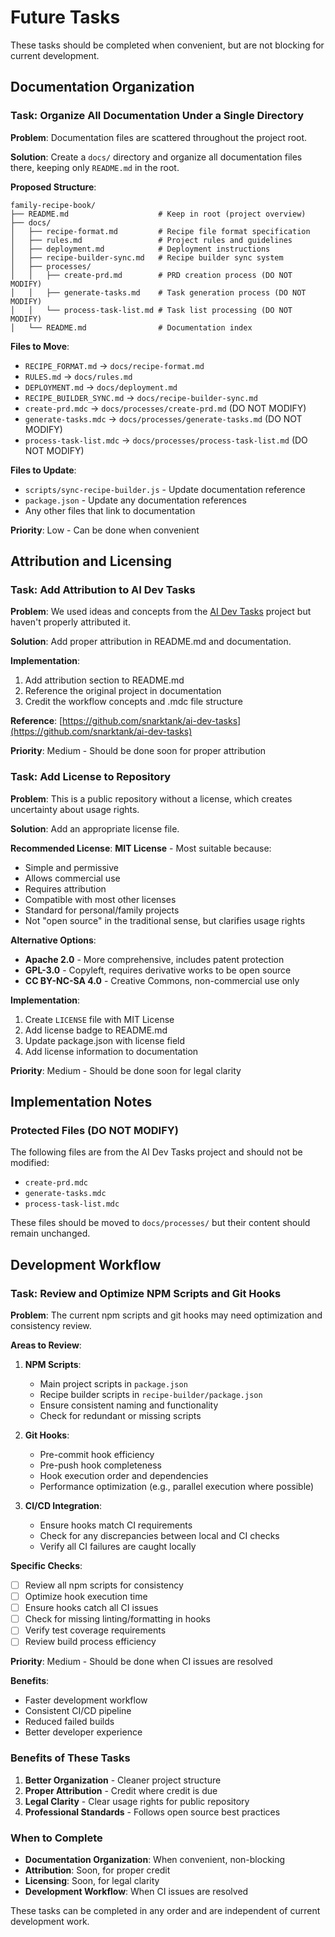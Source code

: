 # Future Tasks

These tasks should be completed when convenient, but are not blocking for current development.

## Documentation Organization

### Task: Organize All Documentation Under a Single Directory

**Problem**: Documentation files are scattered throughout the project root.

**Solution**: Create a `docs/` directory and organize all documentation files there, keeping only `README.md` in the root.

**Proposed Structure**:

```
family-recipe-book/
├── README.md                    # Keep in root (project overview)
├── docs/
│   ├── recipe-format.md         # Recipe file format specification
│   ├── rules.md                 # Project rules and guidelines
│   ├── deployment.md            # Deployment instructions
│   ├── recipe-builder-sync.md   # Recipe builder sync system
│   ├── processes/
│   │   ├── create-prd.md        # PRD creation process (DO NOT MODIFY)
│   │   ├── generate-tasks.md    # Task generation process (DO NOT MODIFY)
│   │   └── process-task-list.md # Task list processing (DO NOT MODIFY)
│   └── README.md                # Documentation index
```

**Files to Move**:

- `RECIPE_FORMAT.md` → `docs/recipe-format.md`
- `RULES.md` → `docs/rules.md`
- `DEPLOYMENT.md` → `docs/deployment.md`
- `RECIPE_BUILDER_SYNC.md` → `docs/recipe-builder-sync.md`
- `create-prd.mdc` → `docs/processes/create-prd.md` (DO NOT MODIFY)
- `generate-tasks.mdc` → `docs/processes/generate-tasks.md` (DO NOT MODIFY)
- `process-task-list.mdc` → `docs/processes/process-task-list.md` (DO NOT MODIFY)

**Files to Update**:

- `scripts/sync-recipe-builder.js` - Update documentation reference
- `package.json` - Update any documentation references
- Any other files that link to documentation

**Priority**: Low - Can be done when convenient

## Attribution and Licensing

### Task: Add Attribution to AI Dev Tasks

**Problem**: We used ideas and concepts from the [AI Dev Tasks](https://github.com/snarktank/ai-dev-tasks) project but haven't properly attributed it.

**Solution**: Add proper attribution in README.md and documentation.

**Implementation**:

1. Add attribution section to README.md
2. Reference the original project in documentation
3. Credit the workflow concepts and .mdc file structure

**Reference**: [https://github.com/snarktank/ai-dev-tasks](https://github.com/snarktank/ai-dev-tasks)

**Priority**: Medium - Should be done soon for proper attribution

### Task: Add License to Repository

**Problem**: This is a public repository without a license, which creates uncertainty about usage rights.

**Solution**: Add an appropriate license file.

**Recommended License**: **MIT License** - Most suitable because:

- Simple and permissive
- Allows commercial use
- Requires attribution
- Compatible with most other licenses
- Standard for personal/family projects
- Not "open source" in the traditional sense, but clarifies usage rights

**Alternative Options**:

- **Apache 2.0** - More comprehensive, includes patent protection
- **GPL-3.0** - Copyleft, requires derivative works to be open source
- **CC BY-NC-SA 4.0** - Creative Commons, non-commercial use only

**Implementation**:

1. Create `LICENSE` file with MIT License
2. Add license badge to README.md
3. Update package.json with license field
4. Add license information to documentation

**Priority**: Medium - Should be done soon for legal clarity

## Implementation Notes

### Protected Files (DO NOT MODIFY)

The following files are from the AI Dev Tasks project and should not be modified:

- `create-prd.mdc`
- `generate-tasks.mdc`
- `process-task-list.mdc`

These files should be moved to `docs/processes/` but their content should remain unchanged.

## Development Workflow

### Task: Review and Optimize NPM Scripts and Git Hooks

**Problem**: The current npm scripts and git hooks may need optimization and consistency review.

**Areas to Review**:

1. **NPM Scripts**:

   - Main project scripts in `package.json`
   - Recipe builder scripts in `recipe-builder/package.json`
   - Ensure consistent naming and functionality
   - Check for redundant or missing scripts

2. **Git Hooks**:

   - Pre-commit hook efficiency
   - Pre-push hook completeness
   - Hook execution order and dependencies
   - Performance optimization (e.g., parallel execution where possible)

3. **CI/CD Integration**:
   - Ensure hooks match CI requirements
   - Check for any discrepancies between local and CI checks
   - Verify all CI failures are caught locally

**Specific Checks**:

- [ ] Review all npm scripts for consistency
- [ ] Optimize hook execution time
- [ ] Ensure hooks catch all CI issues
- [ ] Check for missing linting/formatting in hooks
- [ ] Verify test coverage requirements
- [ ] Review build process efficiency

**Priority**: Medium - Should be done when CI issues are resolved

**Benefits**:

- Faster development workflow
- Consistent CI/CD pipeline
- Reduced failed builds
- Better developer experience

### Benefits of These Tasks

1. **Better Organization** - Cleaner project structure
2. **Proper Attribution** - Credit where credit is due
3. **Legal Clarity** - Clear usage rights for public repository
4. **Professional Standards** - Follows open source best practices

### When to Complete

- **Documentation Organization**: When convenient, non-blocking
- **Attribution**: Soon, for proper credit
- **Licensing**: Soon, for legal clarity
- **Development Workflow**: When CI issues are resolved

These tasks can be completed in any order and are independent of current development work.
